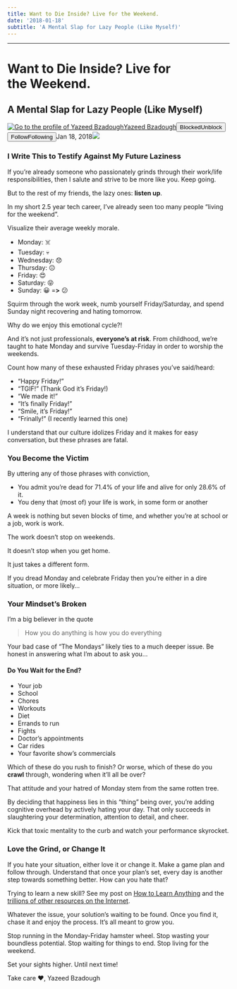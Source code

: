 ```yaml
---
title: Want to Die Inside? Live for the Weekend.
date: '2018-01-18'
subtitle: 'A Mental Slap for Lazy People (Like Myself)'
---
```


* * *

# Want to Die Inside? Live for the Weekend.

## A Mental Slap for Lazy People (Like Myself)

[![Go to the profile of Yazeed Bzadough](https://cdn-images-1.medium.com/fit/c/100/100/1*D0_8f6gW_H8ufCLRpsjVtA@2x.jpeg)](https://medium.com/@yazeedb?source=post_header_lockup)[Yazeed Bzadough](https://medium.com/@yazeedb)<span class="followState js-followState" data-user-id="93124e8e38fc"><button class="button button--smallest u-noUserSelect button--withChrome u-baseColor--buttonNormal button--withHover button--unblock js-unblockButton u-marginLeft10 u-xs-hide" data-action="sign-up-prompt" data-sign-in-action="toggle-block-user" data-requires-token="true" data-redirect="https://medium.com/@yazeedb/want-to-die-inside-live-for-the-weekend-846858ba3789" data-action-source="post_header_lockup"><span class="button-label  button-defaultState">Blocked</span><span class="button-label button-hoverState">Unblock</span></button><button class="button button--primary button--smallest button--dark u-noUserSelect button--withChrome u-accentColor--buttonDark button--follow js-followButton u-marginLeft10 u-xs-hide" data-action="sign-up-prompt" data-sign-in-action="toggle-subscribe-user" data-requires-token="true" data-redirect="https://medium.com/_/subscribe/user/93124e8e38fc" data-action-source="post_header_lockup-93124e8e38fc-------------------------follow_byline"><span class="button-label  button-defaultState js-buttonLabel">Follow</span><span class="button-label button-activeState">Following</span></button></span><time datetime="2018-01-19T02:43:54.448Z">Jan 18, 2018</time><span class="middotDivider u-fontSize12"></span><span class="readingTime" title="3 min read"></span>![](https://cdn-images-1.medium.com/max/1600/1*efb3yjt0IjE2OV34FqJTYA.jpeg)

### I Write This to Testify Against My Future Laziness

If you’re already someone who passionately grinds through their work/life responsibilities, then I salute and strive to be more like you. Keep going.

But to the rest of my friends, the lazy ones: **listen up**.

In my short 2.5 year tech career, I’ve already seen too many people “living for the weekend”.

Visualize their average weekly morale.

*   Monday: ☠️
*   Tuesday: 💀
*   Wednesday: 😞
*   Thursday: 😐
*   Friday: 😍
*   Saturday: 😝
*   Sunday: 😀 =**>** 😕

Squirm through the work week, numb yourself Friday/Saturday, and spend Sunday night recovering and hating tomorrow.

Why do we enjoy this emotional cycle?!

And it’s not just professionals, **everyone’s at risk**. From childhood, we’re taught to hate Monday and survive Tuesday-Friday in order to worship the weekends.

Count how many of these exhausted Friday phrases you’ve said/heard:

*   “Happy Friday!”
*   “TGIF!” (Thank God it’s Friday!)
*   “We made it!”
*   “It’s finally Friday!”
*   “Smile, it’s Friday!”
*   “Frinally!” (I recently learned this one)

I understand that our culture idolizes Friday and it makes for easy conversation, but these phrases are fatal.

### You Become the Victim

By uttering any of those phrases with conviction,

*   You admit you’re dead for 71.4% of your life and alive for only 28.6% of it.
*   You deny that (most of) your life is work, in some form or another

A week is nothing but seven blocks of time, and whether you’re at school or a job, work is work.

The work doesn’t stop on weekends.

It doesn’t stop when you get home.

It just takes a different form.

If you dread Monday and celebrate Friday then you’re either in a dire situation, or more likely…

### Your Mindset’s Broken

I’m a big believer in the quote

> How you do anything is how you do everything

Your bad case of “The Mondays” likely ties to a much deeper issue. Be honest in answering what I’m about to ask you…

#### Do You Wait for the End?

*   Your job
*   School
*   Chores
*   Workouts
*   Diet
*   Errands to run
*   Fights
*   Doctor’s appointments
*   Car rides
*   Your favorite show’s commercials

Which of these do you rush to finish?
Or worse, which of these do you **crawl** through, wondering when it’ll all be over?

That attitude and your hatred of Monday stem from the same rotten tree.

By deciding that happiness lies in this “thing” being over, you’re adding cognitive overhead by actively hating your day. That only succeeds in slaughtering your determination, attention to detail, and cheer.

Kick that toxic mentality to the curb and watch your performance skyrocket.

### Love the Grind, or Change It

If you hate your situation, either love it or change it. Make a game plan and follow through. Understand that once your plan’s set, every day is another step towards something better. How can you hate that?

Trying to learn a new skill? See my post on [How to Learn Anything](https://medium.com/@yazeedb/how-to-learn-anything-1f1324e5ef81) and the [trillions of other resources on the Internet](https://www.google.com/search?q=How+to+learn+anything).

Whatever the issue, your solution’s waiting to be found. Once you find it, chase it and enjoy the process. It’s all meant to grow you.

Stop running in the Monday-Friday hamster wheel.
Stop wasting your boundless potential.
Stop waiting for things to end.
Stop living for the weekend.

Set your sights higher. Until next time!

Take care ❤️,
Yazeed Bzadough
  